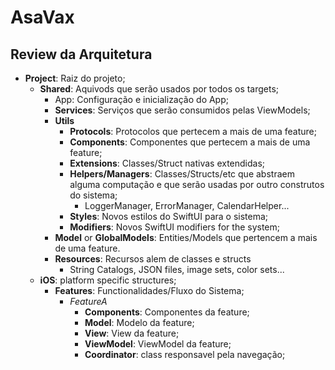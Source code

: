 # AsaVax

## Review da Arquitetura

- **Project**: Raiz do projeto;
	- **Shared**: Aquivods que serão usados por todos os targets;
		- App: Configuração e inicialização do App;
		- **Services**: Serviços que serão consumidos pelas ViewModels;
		- **Utils**
			- **Protocols**: Protocolos que pertecem a mais de uma feature;
			- **Components**: Componentes que pertecem a mais de uma feature;
			- **Extensions**: Classes/Struct nativas extendidas;
			- **Helpers/Managers**: Classes/Structs/etc que abstraem alguma computação e que serão usadas por outro construtos do sistema;
				- LoggerManager, ErrorManager, CalendarHelper...
			- **Styles**: Novos estilos do SwiftUI para o sistema;
			- **Modifiers**: Novos SwiftUI modifiers for the system;
		- **Model** or **GlobalModels**: Entities/Models que pertencem a mais de uma feature.
		- **Resources**: Recursos alem de classes e structs
			- String Catalogs, JSON files, image sets, color sets...
	- **iOS**: platform specific structures;
		- **Features**: Functionalidades/Fluxo do Sistema;
			- *FeatureA*
				- **Components**: Componentes da feature;
				- **Model**: Modelo da feature;
				- **View**: View da feature;
				- **ViewModel**: ViewModel da feature;
				- **Coordinator**: class responsavel pela navegação;

